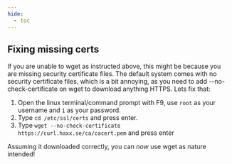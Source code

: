 ```yaml
---
hide:
  - toc
---
```


## Fixing missing certs

If you are unable to wget as instructed above, this might be because you are missing security certificate files. The default system comes with no security certificate files, which is a bit annoying, as you need to add --no-check-certificate on wget to download anything HTTPS. Lets fix that:

1. Open the linux terminal/command prompt with F9, use `root` as your username and `1` as your password.
2. Type `cd /etc/ssl/certs` and press enter.
3. Type `wget --no-check-certificate https://curl.haxx.se/ca/cacert.pem` and press enter

Assuming it downloaded correctly, you can _now_ use wget as nature intended!
